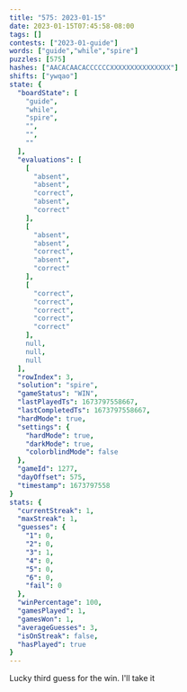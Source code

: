 ```yaml
---
title: "575: 2023-01-15"
date: 2023-01-15T07:45:58-08:00
tags: []
contests: ["2023-01-guide"]
words: ["guide","while","spire"]
puzzles: [575]
hashes: ["AACACAACACCCCCCXXXXXXXXXXXXXXX"]
shifts: ["ywqao"]
state: {
  "boardState": [
    "guide",
    "while",
    "spire",
    "",
    "",
    ""
  ],
  "evaluations": [
    [
      "absent",
      "absent",
      "correct",
      "absent",
      "correct"
    ],
    [
      "absent",
      "absent",
      "correct",
      "absent",
      "correct"
    ],
    [
      "correct",
      "correct",
      "correct",
      "correct",
      "correct"
    ],
    null,
    null,
    null
  ],
  "rowIndex": 3,
  "solution": "spire",
  "gameStatus": "WIN",
  "lastPlayedTs": 1673797558667,
  "lastCompletedTs": 1673797558667,
  "hardMode": true,
  "settings": {
    "hardMode": true,
    "darkMode": true,
    "colorblindMode": false
  },
  "gameId": 1277,
  "dayOffset": 575,
  "timestamp": 1673797558
}
stats: {
  "currentStreak": 1,
  "maxStreak": 1,
  "guesses": {
    "1": 0,
    "2": 0,
    "3": 1,
    "4": 0,
    "5": 0,
    "6": 0,
    "fail": 0
  },
  "winPercentage": 100,
  "gamesPlayed": 1,
  "gamesWon": 1,
  "averageGuesses": 3,
  "isOnStreak": false,
  "hasPlayed": true
}
---
```

<!-- more -->
Lucky third guess for the win. I'll take it
